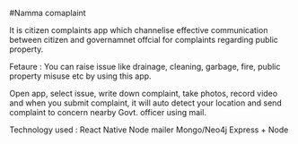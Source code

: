 #Namma comaplaint 

It is citizen complaints app which channelise effective communication between citizen and governamnet offcial for complaints regarding public property.

Fetaure :
You can raise issue like drainage, cleaning, garbage, fire, public property misuse etc by using this app.

Open app, select issue, write down complaint, take photos, record video and when you submit complaint, it will auto detect your location and send complaint to concern nearby Govt. officer using mail.

Technology used :
React Native
Node mailer
Mongo/Neo4j
Express + Node


